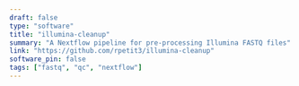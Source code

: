 ```yaml
---
draft: false
type: "software"
title: "illumina-cleanup"
summary: "A Nextflow pipeline for pre-processing Illumina FASTQ files"
link: "https://github.com/rpetit3/illumina-cleanup"
software_pin: false
tags: ["fastq", "qc", "nextflow"]
---
```

